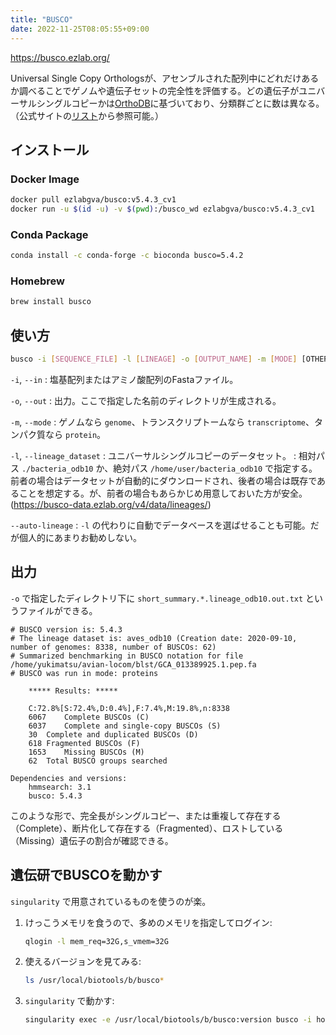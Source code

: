 ```yaml
---
title: "BUSCO"
date: 2022-11-25T08:05:55+09:00
---
```


https://busco.ezlab.org/

Universal Single Copy Orthologsが、アセンブルされた配列中にどれだけあるか調べることでゲノムや遺伝子セットの完全性を評価する。どの遺伝子がユニバーサルシングルコピーかは[OrthoDB](http://www.orthodb.org/)に基づいており、分類群ごとに数は異なる。（公式サイトの[リスト](https://busco.ezlab.org/list_of_lineages.html)から参照可能。）


## インストール

### Docker Image

```sh
docker pull ezlabgva/busco:v5.4.3_cv1
docker run -u $(id -u) -v $(pwd):/busco_wd ezlabgva/busco:v5.4.3_cv1
```

### Conda Package

```sh
conda install -c conda-forge -c bioconda busco=5.4.2
```

### Homebrew

```sh
brew install busco
```


## 使い方

```sh
busco -i [SEQUENCE_FILE] -l [LINEAGE] -o [OUTPUT_NAME] -m [MODE] [OTHER OPTIONS]
```

`-i`, `--in`
:	塩基配列またはアミノ酸配列のFastaファイル。

`-o`, `--out`
:	出力。ここで指定した名前のディレクトリが生成される。

`-m`, `--mode`
:	ゲノムなら `genome`、トランスクリプトームなら `transcriptome`、タンパク質なら `protein`。

`-l`, `--lineage_dataset`
:	ユニバーサルシングルコピーのデータセット。
:   相対パス `./bacteria_odb10` か、絶対パス `/home/user/bacteria_odb10` で指定する。前者の場合はデータセットが自動的にダウンロードされ、後者の場合は既存であることを想定する。が、前者の場合もあらかじめ用意しておいた方が安全。(https://busco-data.ezlab.org/v4/data/lineages/)

`--auto-lineage`
:	`-l` の代わりに自動でデータベースを選ばせることも可能。だが個人的にあまりお勧めしない。


## 出力

`-o` で指定したディレクトリ下に `short_summary.*.lineage_odb10.out.txt` というファイルができる。

```
# BUSCO version is: 5.4.3
# The lineage dataset is: aves_odb10 (Creation date: 2020-09-10, number of genomes: 8338, number of BUSCOs: 62)
# Summarized benchmarking in BUSCO notation for file /home/yukimatsu/avian-locom/blst/GCA_013389925.1.pep.fa
# BUSCO was run in mode: proteins

    ***** Results: *****

    C:72.8%[S:72.4%,D:0.4%],F:7.4%,M:19.8%,n:8338
    6067    Complete BUSCOs (C)
    6037    Complete and single-copy BUSCOs (S)
    30  Complete and duplicated BUSCOs (D)
    618 Fragmented BUSCOs (F)
    1653    Missing BUSCOs (M)
    62  Total BUSCO groups searched

Dependencies and versions:
    hmmsearch: 3.1
    busco: 5.4.3
```

このような形で、完全長がシングルコピー、または重複して存在する（Complete）、断片化して存在する（Fragmented）、ロストしている（Missing）遺伝子の割合が確認できる。


## 遺伝研でBUSCOを動かす

`singularity` で用意されているものを使うのが楽。

1. けっこうメモリを食うので、多めのメモリを指定してログイン:

	```sh
	qlogin -l mem_req=32G,s_vmem=32G
	```

2. 使えるバージョンを見てみる:

	```sh
	ls /usr/local/biotools/b/busco*
	```

3. `singularity` で動かす:

	```sh
	singularity exec -e /usr/local/biotools/b/busco:version busco -i hoge.fa -o fuga -l bacteria_odb10 -m protein
	```
